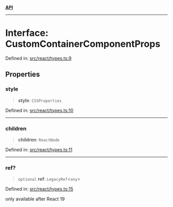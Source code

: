 [**API**](../../API.md)

***

# Interface: CustomContainerComponentProps

Defined in: [src/react/types.ts:9](https://github.com/inokawa/virtua/blob/fdee6d1c4b2d37018e8c4a4e965e41b663c51047/src/react/types.ts#L9)

## Properties

### style

> **style**: `CSSProperties`

Defined in: [src/react/types.ts:10](https://github.com/inokawa/virtua/blob/fdee6d1c4b2d37018e8c4a4e965e41b663c51047/src/react/types.ts#L10)

***

### children

> **children**: `ReactNode`

Defined in: [src/react/types.ts:11](https://github.com/inokawa/virtua/blob/fdee6d1c4b2d37018e8c4a4e965e41b663c51047/src/react/types.ts#L11)

***

### ref?

> `optional` **ref**: `LegacyRef`\<`any`\>

Defined in: [src/react/types.ts:15](https://github.com/inokawa/virtua/blob/fdee6d1c4b2d37018e8c4a4e965e41b663c51047/src/react/types.ts#L15)

only available after React 19
